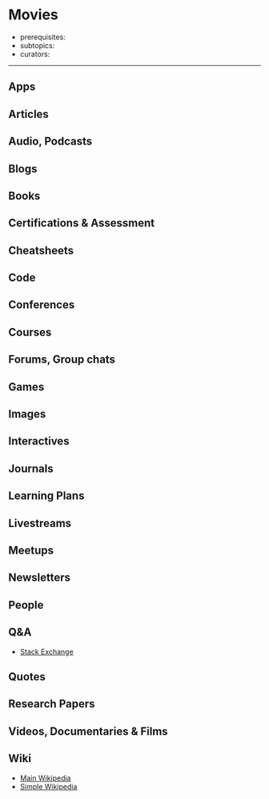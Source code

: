 # Movies

- prerequisites:
- subtopics:
- curators:

------

## Apps

## Articles

## Audio, Podcasts

## Blogs

## Books

## Certifications & Assessment

## Cheatsheets

## Code

## Conferences

## Courses

## Forums, Group chats

## Games

## Images

## Interactives

## Journals

## Learning Plans

## Livestreams

## Meetups

## Newsletters

## People

## Q&A

- [Stack Exchange](http://movies.stackexchange.com)

## Quotes

## Research Papers

## Videos, Documentaries & Films

## Wiki

- [Main Wikipedia](https://en.wikipedia.org/wiki/Film)
- [Simple Wikipedia](https://simple.wikipedia.org/wiki/Movie)

